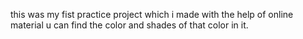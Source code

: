 this was my fist practice project which i made with the help of online material
u can find the color and shades of that color in it.
